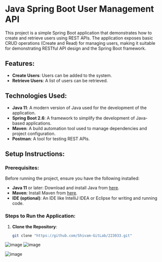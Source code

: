 # Java Spring Boot User Management API

This project is a simple Spring Boot application that demonstrates how to create and retrieve users using REST APIs. The application exposes basic CRUD operations (Create and Read) for managing users, making it suitable for demonstrating RESTful API design and the Spring Boot framework.

## Features:
- **Create Users**: Users can be added to the system.
- **Retrieve Users**: A list of users can be retrieved.

## Technologies Used:
- **Java 11**: A modern version of Java used for the development of the application.
- **Spring Boot 2.6**: A framework to simplify the development of Java-based applications.
- **Maven**: A build automation tool used to manage dependencies and project configuration.
- **Postman**: A tool for testing REST APIs.

## Setup Instructions:

### Prerequisites:
Before running the project, ensure you have the following installed:
- **Java 11** or later: Download and install Java from [here](https://adoptopenjdk.net/).
- **Maven**: Install Maven from [here](https://maven.apache.org/install.html).
- **IDE (optional)**: An IDE like IntelliJ IDEA or Eclipse for writing and running code.

### Steps to Run the Application:

1. **Clone the Repository**:
  
   ```bash
   git clone "https://github.com/Shivam-GitLab/223033.git"

![image](https://github.com/user-attachments/assets/8d834ae1-171a-4a11-b92e-ac04413e893c)
![image](https://github.com/user-attachments/assets/1eb889c6-b4bc-4c0f-b304-8b2975c991ed)

![image](https://github.com/user-attachments/assets/bac56b93-82bf-4f75-8cab-cbedf8406b76)
